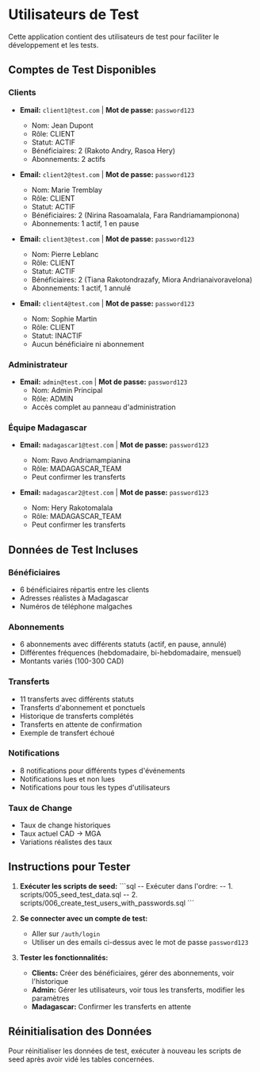 # Utilisateurs de Test

Cette application contient des utilisateurs de test pour faciliter le développement et les tests.

## Comptes de Test Disponibles

### Clients
- **Email:** `client1@test.com` | **Mot de passe:** `password123`
  - Nom: Jean Dupont
  - Rôle: CLIENT
  - Statut: ACTIF
  - Bénéficiaires: 2 (Rakoto Andry, Rasoa Hery)
  - Abonnements: 2 actifs

- **Email:** `client2@test.com` | **Mot de passe:** `password123`
  - Nom: Marie Tremblay
  - Rôle: CLIENT
  - Statut: ACTIF
  - Bénéficiaires: 2 (Nirina Rasoamalala, Fara Randriamampionona)
  - Abonnements: 1 actif, 1 en pause

- **Email:** `client3@test.com` | **Mot de passe:** `password123`
  - Nom: Pierre Leblanc
  - Rôle: CLIENT
  - Statut: ACTIF
  - Bénéficiaires: 2 (Tiana Rakotondrazafy, Miora Andrianaivoravelona)
  - Abonnements: 1 actif, 1 annulé

- **Email:** `client4@test.com` | **Mot de passe:** `password123`
  - Nom: Sophie Martin
  - Rôle: CLIENT
  - Statut: INACTIF
  - Aucun bénéficiaire ni abonnement

### Administrateur
- **Email:** `admin@test.com` | **Mot de passe:** `password123`
  - Nom: Admin Principal
  - Rôle: ADMIN
  - Accès complet au panneau d'administration

### Équipe Madagascar
- **Email:** `madagascar1@test.com` | **Mot de passe:** `password123`
  - Nom: Ravo Andriamampianina
  - Rôle: MADAGASCAR_TEAM
  - Peut confirmer les transferts

- **Email:** `madagascar2@test.com` | **Mot de passe:** `password123`
  - Nom: Hery Rakotomalala
  - Rôle: MADAGASCAR_TEAM
  - Peut confirmer les transferts

## Données de Test Incluses

### Bénéficiaires
- 6 bénéficiaires répartis entre les clients
- Adresses réalistes à Madagascar
- Numéros de téléphone malgaches

### Abonnements
- 6 abonnements avec différents statuts (actif, en pause, annulé)
- Différentes fréquences (hebdomadaire, bi-hebdomadaire, mensuel)
- Montants variés (100-300 CAD)

### Transferts
- 11 transferts avec différents statuts
- Transferts d'abonnement et ponctuels
- Historique de transferts complétés
- Transferts en attente de confirmation
- Exemple de transfert échoué

### Notifications
- 8 notifications pour différents types d'événements
- Notifications lues et non lues
- Notifications pour tous les types d'utilisateurs

### Taux de Change
- Taux de change historiques
- Taux actuel CAD → MGA
- Variations réalistes des taux

## Instructions pour Tester

1. **Exécuter les scripts de seed:**
   \`\`\`sql
   -- Exécuter dans l'ordre:
   -- 1. scripts/005_seed_test_data.sql
   -- 2. scripts/006_create_test_users_with_passwords.sql
   \`\`\`

2. **Se connecter avec un compte de test:**
   - Aller sur `/auth/login`
   - Utiliser un des emails ci-dessus avec le mot de passe `password123`

3. **Tester les fonctionnalités:**
   - **Clients:** Créer des bénéficiaires, gérer des abonnements, voir l'historique
   - **Admin:** Gérer les utilisateurs, voir tous les transferts, modifier les paramètres
   - **Madagascar:** Confirmer les transferts en attente

## Réinitialisation des Données

Pour réinitialiser les données de test, exécuter à nouveau les scripts de seed après avoir vidé les tables concernées.
